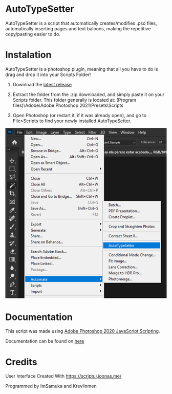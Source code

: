 # AutoTypeSetter

AutoTypeSetter is a script that automatically creates/modifies .psd files, automatically inserting pages and text baloons, making the repetitive copy/pasting easier to do.

# Instalation

AutoTypeSetter is a photoshop plugin, meaning that all you have to do is drag and drop it into your Scripts Folder!

1. Download the [latest release](https://github.com/krevlinmen/AutoTypeSetter/releases)

2. Extract the folder from the .zip downloaded, and simply paste it on your Scripts folder.
This folder generally is located at: (Program files)\Adobe\Adobe Photoshop 2021\Presets\Scripts

3. Open Photoshop (or restart it, if it was already open), and go to File>Scripts to find your newly installed AutoTypeSetter.

![Scripts Location](images/tutorial/script_location.png)



# Documentation

This script was made using [Adobe Photoshop 2020 JavaScript Scripting](https://www.adobe.com/devnet/photoshop/scripting.html).

Documentation can be found on [here](https://github.com/krevlinmen/AutoTypeSetter/wiki)


# Credits

User Interface Created With https://scriptui.joonas.me/

Programmed by ImSamuka and Krevlinmen
